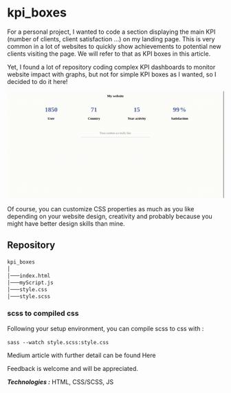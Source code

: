 # kpi_boxes


For a personal project, I wanted to code a section displaying the main KPI (number of clients, client satisfaction …) on my landing page. This is very common in a lot of websites to quickly show achievements to potential new clients visiting the page. We will refer to that as KPI boxes in this article.

Yet, I found a lot of repository coding complex KPI dashboards to monitor website impact with graphs, but not for simple KPI boxes as I wanted, so I decided to do it here!

![caption](https://github.com/hbiom/kpi_boxes/blob/main/img_readme/demo_kpi.gif)

Of course, you can customize CSS properties as much as you like depending on your website design, creativity and probably
because you might have better design skills than mine.

## Repository

```
kpi_boxes
│
│───index.html
│───myScript.js
│───style.css
│───style.scss
```

### scss to compiled css


Following your setup environment, you can compile scss to css with :

`sass --watch style.scss:style.css`

Medium article with further detail can be found Here

Feedback is welcome and will be appreciated.


***Technologies :*** HTML, CSS/SCSS, JS
